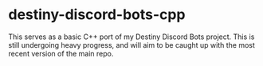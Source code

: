 # destiny-discord-bots-cpp

This serves as a basic C++ port of my Destiny Discord Bots project. This is still undergoing heavy progress, and will aim to be caught up with the most recent version of the main repo.
